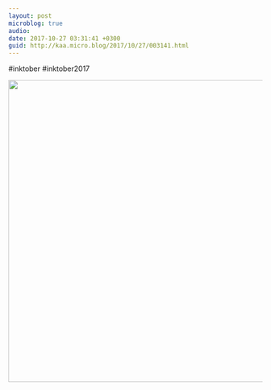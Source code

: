 ```yaml
---
layout: post
microblog: true
audio: 
date: 2017-10-27 03:31:41 +0300
guid: http://kaa.micro.blog/2017/10/27/003141.html
---
```

#inktober #inktober2017

<img src="https://micro.kaa.bz/uploads/2018/1402fb4a97.jpg" width="600" height="600" />
